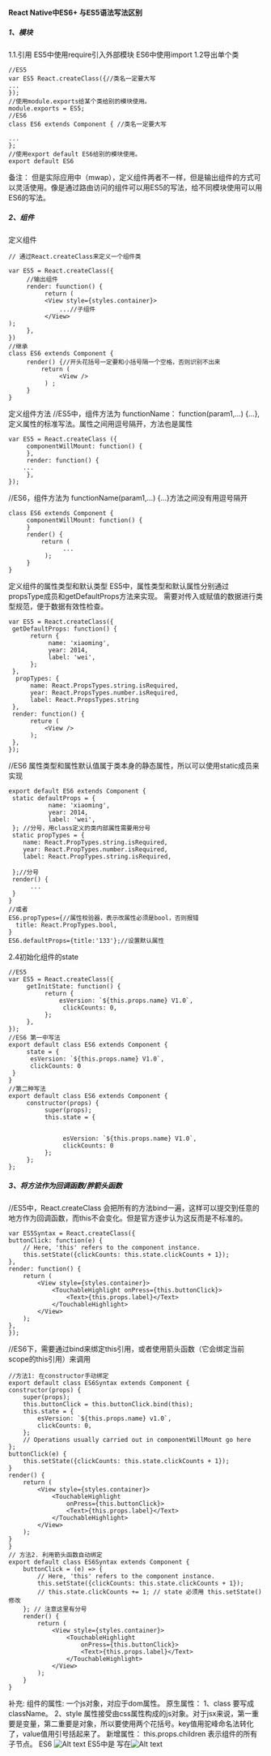 #### React Native中ES6+ 与ES5语法写法区别
##### 1、模块
1.1.引用
ES5中使用require引入外部模块
ES6中使用import
1.2导出单个类

    //ES5
	var ES5 React.createClass({//类名一定要大写
	...
	});
	//使用module.exports给某个类给别的模块使用。
	module.exports = ES5;
	//ES6
	class ES6 extends Component { //类名一定要大写
	
	...
	};
	//使用export default ES6给别的模块使用。
	export default ES6
备注： 但是实际应用中（mwap），定义组件两者不一样，但是输出组件的方式可以灵活使用。像是通过路由访问的组件可以用ES5的写法，给不同模块使用可以用ES6的写法。
##### 2、组件
定义组件

    // 通过React.createClass来定义一个组件类

	var ES5 = React.createClass({
	     //输出组件
	     render: fuunction() {
	          return (
	          <View style={styles.container}>
	              ...//子组件
	          </View>
	);
	     },
	})
	//继承
	class ES6 extends Component {
	     render() {//开头花括号一定要和小括号隔一个空格，否则识别不出来
	         return (
	              <View />
	          ) ;
	     }
	}
定义组件方法
//ES5中，组件方法为 functionName： function(param1,...) {...}, 定义属性的标准写法。属性之间用逗号隔开，方法也是属性

```
var ES5 = React.createClass ({
     componentWillMount: function() {
     },
     render: function() {
    ...
     },
});
```

//ES6，组件方法为 functionName(param1,...) {...}方法之间没有用逗号隔开

```
class ES6 extends Component {
     componentWillMount: function() {
     }
     render() {
         return (
               ...
          );
     }
}
```

定义组件的属性类型和默认类型
ES5中，属性类型和默认属性分别通过propsType成员和getDefaultProps方法来实现。
需要对传入或赋值的数据进行类型规范，便于数据有效性检查。

    var ES5 = React.createClass({
     getDefaultProps: function() {
          return {
               name: 'xiaoming',
               year: 2014,
               label: 'wei',
          };
     },
      propTypes: {
          name: React.PropsTypes.string.isRequired,
          year: React.PropsTypes.number.isRequired,
          label: React.PropsTypes.string
     },
     render: function() {
          reture (
              <View />
          );
     },
	});
//ES6 属性类型和属性默认值属于类本身的静态属性，所以可以使用static成员来实现

    export default ES6 extends Component {
     static defaultProps = {
               name: 'xiaoming',
               year: 2014,
               label: 'wei',
     }; //分号，用class定义的类内部属性需要用分号
     static propTypes = {
        name: React.PropTypes.string.isRequired,
        year: React.PropTypes.number.isRequired,
        label: React.PropTypes.string.isRequired,

     };//分号
     render() {
          ...
     }
	}
	//或者
	ES6.propTypes={//属性校验器，表示改属性必须是bool，否则报错
	  title: React.PropTypes.bool,
	}
	ES6.defaultProps={title:'133'};//设置默认属性
2.4初始化组件的state

    //ES5
	var ES5 = React.createClass({
	     getInitState: function() {
	          return {
	              esVersion: `${this.props.name} V1.0`,
	               clickCounts: 0,
	          };
	     },
	});
	//ES6 第一中写法
	export default class ES6 extends Component {
	     state = {
          esVersion: `${this.props.name} V1.0`,
          clickCounts: 0
     }
	}
	//第二种写法
	export default class ES6 extends Component {
	     constructor(props) {
	          super(props);
	          this.state = {
	
	
	               esVersion: `${this.props.name} V1.0`,
	               clickCounts: 0
	          };
	     };
	};
##### 3、将方法作为回调函数/胖箭头函数
//ES5中，React.createClass 会把所有的方法bind一遍，这样可以提交到任意的地方作为回调函数，而this不会变化。但是官方逐步认为这反而是不标准的。

    var ES5Syntax = React.createClass({
    buttonClick: function(e) {
        // Here, 'this' refers to the component instance.
        this.setState({clickCounts: this.state.clickCounts + 1});
    },
    render: function() {
        return (
            <View style={styles.container}>
                <TouchableHighlight onPress={this.buttonClick}>
                    <Text>{this.props.label}</Text>
                </TouchableHighlight>
            </View>
        );
    },
	});
//ES6下，需要通过bind来绑定this引用，或者使用箭头函数（它会绑定当前scope的this引用）来调用

	//方法1: 在constructor手动绑定
	export default class ES6Syntax extends Component {
    constructor(props) {
        super(props);
        this.buttonClick = this.buttonClick.bind(this);
        this.state = {
            esVersion: `${this.props.name} v1.0`,
            clickCounts: 0,
        };
        // Operations usually carried out in componentWillMount go here
    };
    buttonClick(e) {
        this.setState({clickCounts: this.state.clickCounts + 1});
    }
    render() {
        return (
            <View style={styles.container}>
                <TouchableHighlight
                    onPress={this.buttonClick}>
                    <Text>{this.props.label}</Text>
                </TouchableHighlight>
            </View>
        );
    }
	}
	// 方法2. 利用箭头函数自动绑定
	export default class ES6Syntax extends Component {
	    buttonClick = (e) => {
	        // Here, 'this' refers to the component instance.
	        this.setState({clickCounts: this.state.clickCounts + 1});
	        // this.state.clickCounts += 1; // state 必须用 this.setState() 修改
	    }; // 注意这里有分号
	    render() {
	        return (
	            <View style={styles.container}>
	                <TouchableHighlight
	                    onPress={this.buttonClick}>
	                    <Text>{this.props.label}</Text>
	                </TouchableHighlight>
	            </View>
	        );
	    }
	}
补充: 组件的属性:
一个js对象，对应于dom属性。
原生属性： 1、class 要写成 className。<a className="center"></a> 2、style 属性接受由css属性构成的js对象。对于jsx来说，第一重要是变量，第二重要是对象，所以要使用两个花括号。key值用驼峰命名法转化了，value值用引号括起来了。
新增属性： this.props.children 表示组件的所有子节点。
ES6
![Alt text](./1482823820722.png)
ES5中是 写在![Alt text](./1482823864147.png)
